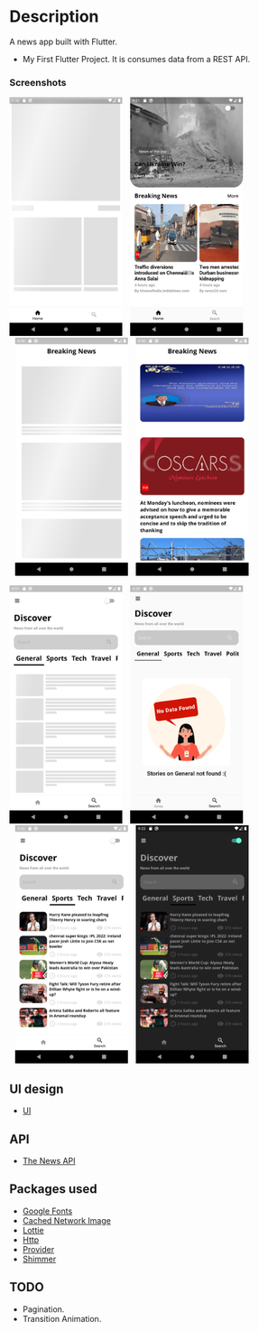 # Description

A news app built with Flutter.

- My First Flutter Project. It is consumes data from a REST API.

### Screenshots
<p>
    <img src="https://raw.githubusercontent.com/EbhomenyeEmmanuel/news_app/master/screenshots/home_shimmer.png" width="200px" height="auto"/>
    <img src="https://raw.githubusercontent.com/EbhomenyeEmmanuel/news_app/master/screenshots/asset_home.png" width="200px" height="auto" hspace="10"/>
    <img src="https://raw.githubusercontent.com/EbhomenyeEmmanuel/news_app/master/screenshots/shimmer_breaking_news.png" width="200px" height="auto" hspace="10"/>
    <img src="https://raw.githubusercontent.com/EbhomenyeEmmanuel/news_app/master/screenshots/breaking_news.png" width="200px" height="auto" />
</p>

<p>
    <img src="https://raw.githubusercontent.com/EbhomenyeEmmanuel/news_app/master/screenshots/shimmer_search.png" width="200px" height="auto"/>
    <img src="https://raw.githubusercontent.com/EbhomenyeEmmanuel/news_app/master/screenshots/not_found.png" width="200px" height="auto" hspace="10"/>
    <img src="https://raw.githubusercontent.com/EbhomenyeEmmanuel/news_app/master/screenshots/light_theme_search.png" width="200px" height="auto" hspace="10"/>
    <img src="https://raw.githubusercontent.com/EbhomenyeEmmanuel/news_app/master/screenshots/dark_theme_search.png" width="200px" height="auto" />
</p>

## UI design
- [UI](https://dribbble.com/shots/15193792-News-iOS-mobile-app)

## API
- [The News API](https://www.thenewsapi.com/documentation)

## Packages used
* [Google Fonts](https://pub.dev/packages/google_fonts)
* [Cached Network Image](https://pub.dev/packages/cached_network_image)
* [Lottie](https://pub.dev/packages/lottie)
* [Http](https://pub.dev/packages/http)
* [Provider](https://pub.dev/packages/provider)
* [Shimmer](https://pub.dev/packages/shimmer)

## TODO
* Pagination.
* Transition Animation.


